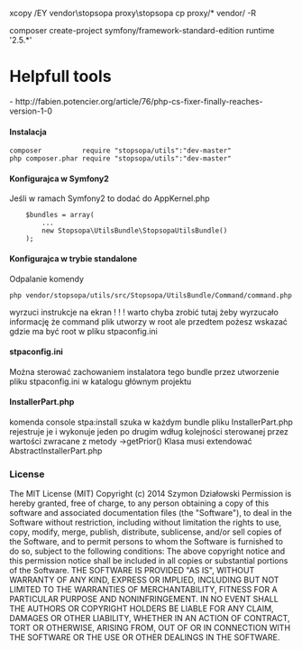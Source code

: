 xcopy /EY vendor\stopsopa proxy\stopsopa
cp proxy/* vendor/ -R

composer create-project symfony/framework-standard-edition runtime '2.5.*'


<h1>Helpfull tools</h1>
  - http://fabien.potencier.org/article/76/php-cs-fixer-finally-reaches-version-1-0

#### Instalacja

    composer          require "stopsopa/utils":"dev-master"
    php composer.phar require "stopsopa/utils":"dev-master"

#### Konfigurajca w Symfony2
Jeśli w ramach Symfony2 to dodać do AppKernel.php


        $bundles = array(
            ...
            new Stopsopa\UtilsBundle\StopsopaUtilsBundle()
        );


#### Konfigurajca w trybie standalone
Odpalanie komendy

    php vendor/stopsopa/utils/src/Stopsopa/UtilsBundle/Command/command.php

wyrzuci instrukcje na ekran
 ! ! ! warto chyba zrobić tutaj żeby wyrzucało informację że command plik utworzy w root ale przedtem pożesz wskazać gdzie ma być root
w pliku stpaconfig.ini





#### stpaconfig.ini

Można sterować zachowaniem instalatora tego bundle
przez utworzenie pliku stpaconfig.ini w katalogu głównym projektu

#### InstallerPart.php

komenda console stpa:install
szuka w każdym bundle pliku InstallerPart.php rejestruje je i wykonuje jeden po drugim wdług
kolejności sterowanej przez wartości zwracane z metody ->getPrior()
Klasa musi extendować AbstractInstallerPart.php




### License

The MIT License (MIT)
Copyright (c) 2014 Szymon Działowski
Permission is hereby granted, free of charge, to any person obtaining a copy of this software and associated documentation files (the "Software"), to deal in the Software without restriction, including without limitation the rights to use, copy, modify, merge, publish, distribute, sublicense, and/or sell copies of the Software, and to permit persons to whom the Software is furnished to do so, subject to the following conditions:
The above copyright notice and this permission notice shall be included in all copies or substantial portions of the Software.
THE SOFTWARE IS PROVIDED "AS IS", WITHOUT WARRANTY OF ANY KIND, EXPRESS OR IMPLIED, INCLUDING BUT NOT LIMITED TO THE WARRANTIES OF MERCHANTABILITY, FITNESS FOR A PARTICULAR PURPOSE AND NONINFRINGEMENT. IN NO EVENT SHALL THE AUTHORS OR COPYRIGHT HOLDERS BE LIABLE FOR ANY CLAIM, DAMAGES OR OTHER LIABILITY, WHETHER IN AN ACTION OF CONTRACT, TORT OR OTHERWISE, ARISING FROM, OUT OF OR IN CONNECTION WITH THE SOFTWARE OR THE USE OR OTHER DEALINGS IN THE SOFTWARE.

